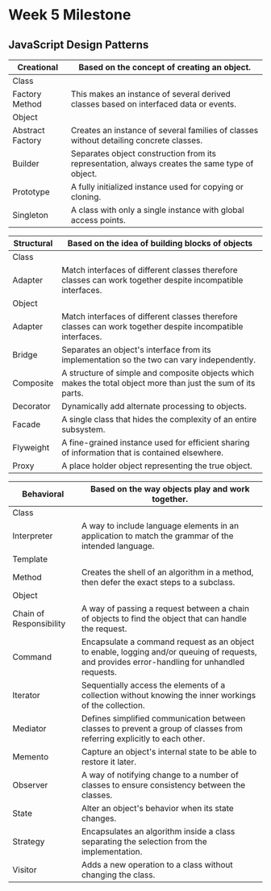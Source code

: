 Week 5 Milestone
===================

## JavaScript Design Patterns

| Creational | Based on the concept of creating an object. |
| --- | --- |
| Class |
| Factory Method | This makes an instance of several derived classes based on interfaced data or events. |
| Object |
| Abstract Factory | Creates an instance of several families of classes without detailing concrete classes. |
| Builder | Separates object construction from its representation, always creates the same type of object. |
| Prototype | A fully initialized instance used for copying or cloning. |
| Singleton | A class with only a single instance with global access points. |

| Structural | Based on the idea of building blocks of objects |
| --- | --- |
| Class |
| Adapter | Match interfaces of different classes therefore classes can work together despite incompatible interfaces. |
| Object |
| Adapter | Match interfaces of different classes therefore classes can work together despite incompatible interfaces. |
| Bridge | Separates an object's interface from its implementation so the two can vary independently. |
| Composite | A structure of simple and composite objects which makes the total object more than just the sum of its parts. |
| Decorator | Dynamically add alternate processing to objects. |
| Facade | A single class that hides the complexity of an entire subsystem. |
| Flyweight | A fine-grained instance used for efficient sharing of information that is contained elsewhere. |
| Proxy | A place holder object representing the true object. |

| Behavioral | Based on the way objects play and work together. |
| --- | --- |
| Class |
| Interpreter | A way to include language elements in an application to match the grammar of the intended language. |
| Template |   |
| Method | Creates the shell of an algorithm in a method, then defer the exact steps to a subclass. |
| Object |
| Chain of Responsibility | A way of passing a request between a chain of objects to find the object that can handle the request. |
| Command | Encapsulate a command request as an object to enable, logging and/or queuing of requests, and provides error-handling for unhandled requests. |
| Iterator | Sequentially access the elements of a collection without knowing the inner workings of the collection. |
| Mediator | Defines simplified communication between classes to prevent a group of classes from referring explicitly to each other. |
| Memento | Capture an object's internal state to be able to restore it later. |
| Observer | A way of notifying change to a number of classes to ensure consistency between the classes. |
| State | Alter an object's behavior when its state changes. |
| Strategy | Encapsulates an algorithm inside a class separating the selection from the implementation. |
| Visitor | Adds a new operation to a class without changing the class. |